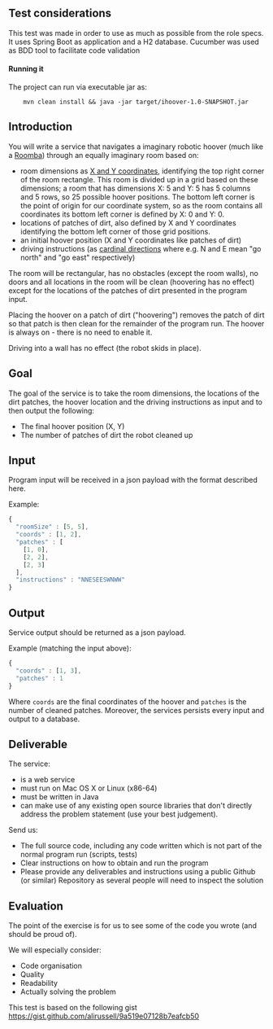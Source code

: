 ## Test considerations

This test was made in order to use as much as possible from the role specs.
It uses Spring Boot as application and a H2 database.
Cucumber was used as BDD tool to facilitate code validation

#### Running it

The project can run via executable jar as:
```$xslt
    mvn clean install && java -jar target/ihoover-1.0-SNAPSHOT.jar
```




## Introduction

You will write a service that navigates a imaginary robotic hoover (much like a [Roomba](https://en.wikipedia.org/wiki/Roomba)) through an equally imaginary room based on:

* room dimensions as [X and Y coordinates](https://en.wikipedia.org/wiki/Cartesian_coordinate_system), identifying the top right corner of the room rectangle. This room is divided up in a grid based on these dimensions; a room that has dimensions X: 5 and Y: 5 has 5 columns and 5 rows, so 25 possible hoover positions. The bottom left corner is the point of origin for our coordinate system, so as the room contains all coordinates its bottom left corner is defined by X: 0 and Y: 0.
* locations of patches of dirt, also defined by X and Y coordinates identifying the bottom left corner of those grid positions.
* an initial hoover position (X and Y coordinates like patches of dirt)
* driving instructions (as [cardinal directions](https://en.wikipedia.org/wiki/Cardinal_direction) where e.g. N and E mean "go north" and "go east" respectively) 

The room will be rectangular, has no obstacles (except the room walls), no doors and all locations in the room will be clean (hoovering has no effect) except for the locations of the patches of dirt presented in the program input.

Placing the hoover on a patch of dirt ("hoovering") removes the patch of dirt so that patch is then clean for the remainder of the program run. The hoover is always on - there is no need to enable it.

Driving into a wall has no effect (the robot skids in place).

## Goal

The goal of the service is to take the room dimensions, the locations of the dirt patches, the hoover location and the driving instructions as input and to then output the following:

* The final hoover position (X, Y)
* The number of patches of dirt the robot cleaned up

## Input

Program input will be received in a json payload with the format described here.

Example:

```javascript
{
  "roomSize" : [5, 5],
  "coords" : [1, 2],
  "patches" : [
    [1, 0],
    [2, 2],
    [2, 3]
  ],
  "instructions" : "NNESEESWNWW"
}
```

## Output

Service output should be returned as a json payload.

Example (matching the input above):

```javascript
{
  "coords" : [1, 3],
  "patches" : 1
}
```
Where `coords` are the final coordinates of the hoover and `patches` is the number of cleaned patches.
Moreover, the services persists every input and output to a database.

## Deliverable

The service:

* is a web service
* must run on Mac OS X or Linux (x86-64) 
* must be written in Java
* can make use of any existing open source libraries that don't directly address the problem statement (use your best judgement).

Send us:

* The full source code, including any code written which is not part of the normal program run (scripts, tests)
* Clear instructions on how to obtain and run the program
* Please provide any deliverables and instructions using a public Github (or similar) Repository as several people will need to inspect the solution

## Evaluation

The point of the exercise is for us to see some of the code you wrote (and should be proud of). 

We will especially consider:

* Code organisation
* Quality
* Readability
* Actually solving the problem


This test is based on the following gist https://gist.github.com/alirussell/9a519e07128b7eafcb50
